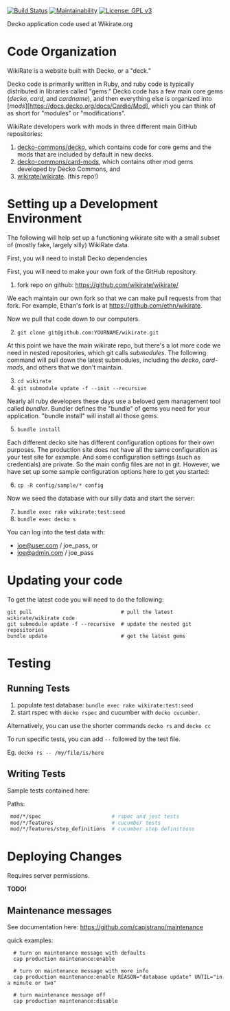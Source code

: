 [![Build Status][1]][2]
[![Maintainability][5]][6]
[![License: GPL v3][3]][4]

[1]: https://decko.semaphoreci.com/badges/wikirate/branches/main.svg?style=shields
[2]: https://decko.semaphoreci.com/projects/wikirate
[3]: https://img.shields.io/badge/License-GPLv3-blue.svg
[4]: https://www.gnu.org/licenses/gpl-3.0
[5]: https://api.codeclimate.com/v1/badges/876f4ff79be503fe8171/maintainability
[6]: https://codeclimate.com/github/wikirate/wikirate/maintainability

Decko application code used at Wikirate.org

Code Organization
=================
WikiRate is a website built with Decko, or a "deck."

Decko code is primarily written in Ruby, and ruby code is typically distributed in 
libraries called "gems." Decko code has a few main core gems (_decko_, _card_, 
and _cardname_), and then everything else is organized into 
[_mods_][https://docs.decko.org/docs/Cardio/Mod], which you can
think of as short for "modules" or "modifications". 

WikiRate developers work with mods in three different main GitHub repositories:

1. [decko-commons/decko](https://github.com/decko-commons/decko), which contains code
for core gems and the mods that are included by default in new decks.
2. [decko-commons/card-mods](https://github.com/decko-commons/card-mods), which contains 
other mod gems developed by Decko Commons, and
3. [wikirate/wikirate](https://github.com/wikirate/wikirate/). (this repo!)


Setting up a Development Environment
====================================

The following will help set up a functioning wikirate site with a small subset of 
(mostly fake, largely silly) WikiRate data.

First, you will need to install Decko dependencies


First, you will need to make your own fork of the GitHub repository. 
1. fork repo on github: https://github.com/wikirate/wikirate/

We each maintain our own fork so that we can make pull requests from that fork. For 
example, Ethan's fork is at https://github.com/ethn/wikirate.

Now we pull that code down to our computers.

2. `git clone git@github.com:YOURNAME/wikirate.git`

At this point we have the main wikirate repo, but there's a lot more code we need in
nested repositories, which git calls _submodules_.  The following command will pull down
the latest submodules, including the _decko_, _card-mods_, and others that we don't 
maintain.

3. `cd wikirate`
4. `git submodule update -f --init --recursive`

Nearly all ruby developers these days use a beloved gem management tool called _bundler_.
Bundler defines the "bundle" of gems you need for your application. "bundle install" will
install all those gems.

5. `bundle install`

Each different decko site has different configuration options for their own purposes.
The production site does not have all the same configuration as your test site for 
example. And some configuration settings (such as credentials) are private. So the main
config files are not in git.  However, we have set up some sample configuration
options here to get you started:

6. `cp -R config/sample/* config`

Now we seed the database with our silly data and start the server:

7. `bundle exec rake wikirate:test:seed`
8. `bundle exec decko s`

You can log into the test data with:
  
  - joe@user.com  / joe_pass, or
  - joe@admin.com / joe_pass



Updating your code
==================

To get the latest code you will need to do the following:

```
git pull                             # pull the latest wikirate/wikirate code
git submodule update -f --recursive  # update the nested git repositories
bundle update                        # get the latest gems 
```


Testing
=========

Running Tests
----
1. populate test database: `bundle exec rake wikirate:test:seed`
2. start rspec with `decko rspec` and cucumber with `decko cucumber`.

Alternatively, you can use the shorter commands `decko rs` and `decko cc`

To run specific tests, you can add `--` followed by the test file.

Eg. `decko rs -- /my/file/is/here`

Writing Tests
----
Sample tests contained here:

Paths:
```sh
 mod/*/spec                       # rspec and jest tests
 mod/*/features                   # cucumber tests
 mod/*/features/step_definitions  # cucumber step definitions
```

[//]: # (CoffeeScript Tests)
[//]: # (----)
[//]: # (You need [node.js]&#40;https://nodejs.org/en/&#41; &#40;>=6&#41; and [ yarn ]&#40;https://yarnpkg.com/en/docs/install&#41; installed. )
[//]: # (To set up CoffeeScript testing run `yarn install`. )
[//]: # (Start tests with `yarn jest test`.)
[//]: # (Jest is configured to run all `.coffee` files in `mod/**/spec` folders.)
[//]: # (The configuration can be changed in `package.json`. )
[//]: # (The basic setup for Jest with jquery and Decko's coffeescript is loaded in )
[//]: # (`test/setup_jest.js`. )
[//]: # (See `mod/wikirate/spec/lib/javascript/script_wikirate_common.test.coffee` for )
[//]: # (a simple example. )

Deploying Changes
================

Requires server permissions.

**TODO!**

Maintenance messages
----------------

See documentation here: https://github.com/capistrano/maintenance

quick examples:
```
  # turn on maintenance message with defaults
  cap production maintenance:enable

  # turn on maintenance message with more info
  cap production maintenance:enable REASON="database update" UNTIL="in a minute or two"

  # turn maintenance message off
  cap production maintenance:disable

```

